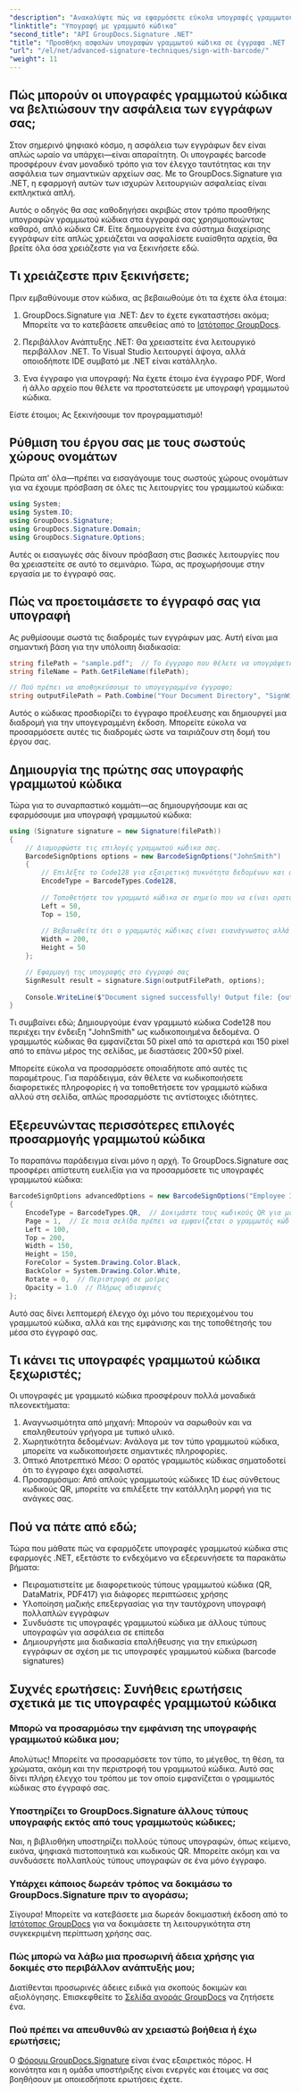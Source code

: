 ```yaml
---
"description": "Ανακαλύψτε πώς να εφαρμόσετε εύκολα υπογραφές γραμμωτού κώδικα στις εφαρμογές .NET με το GroupDocs.Signature. Βήμα προς βήμα οδηγός με παραδείγματα κώδικα."
"linktitle": "Υπογραφή με γραμμωτό κώδικα"
"second_title": "API GroupDocs.Signature .NET"
"title": "Προσθήκη ασφαλών υπογραφών γραμμωτού κώδικα σε έγγραφα .NET | Πλήρης οδηγός"
"url": "/el/net/advanced-signature-techniques/sign-with-barcode/"
"weight": 11
---
```


## Πώς μπορούν οι υπογραφές γραμμωτού κώδικα να βελτιώσουν την ασφάλεια των εγγράφων σας;

Στον σημερινό ψηφιακό κόσμο, η ασφάλεια των εγγράφων δεν είναι απλώς ωραίο να υπάρχει—είναι απαραίτητη. Οι υπογραφές barcode προσφέρουν έναν μοναδικό τρόπο για τον έλεγχο ταυτότητας και την ασφάλεια των σημαντικών αρχείων σας. Με το GroupDocs.Signature για .NET, η εφαρμογή αυτών των ισχυρών λειτουργιών ασφαλείας είναι εκπληκτικά απλή.

Αυτός ο οδηγός θα σας καθοδηγήσει ακριβώς στον τρόπο προσθήκης υπογραφών γραμμωτού κώδικα στα έγγραφά σας χρησιμοποιώντας καθαρό, απλό κώδικα C#. Είτε δημιουργείτε ένα σύστημα διαχείρισης εγγράφων είτε απλώς χρειάζεται να ασφαλίσετε ευαίσθητα αρχεία, θα βρείτε όλα όσα χρειάζεστε για να ξεκινήσετε εδώ.

## Τι χρειάζεστε πριν ξεκινήσετε;

Πριν εμβαθύνουμε στον κώδικα, ας βεβαιωθούμε ότι τα έχετε όλα έτοιμα:

1. GroupDocs.Signature για .NET: Δεν το έχετε εγκαταστήσει ακόμα; Μπορείτε να το κατεβάσετε απευθείας από το [Ιστότοπος GroupDocs](https://releases.groupdocs.com/signature/net/).

2. Περιβάλλον Ανάπτυξης .NET: Θα χρειαστείτε ένα λειτουργικό περιβάλλον .NET. Το Visual Studio λειτουργεί άψογα, αλλά οποιοδήποτε IDE συμβατό με .NET είναι κατάλληλο.

3. Ένα έγγραφο για υπογραφή: Να έχετε έτοιμο ένα έγγραφο PDF, Word ή άλλο αρχείο που θέλετε να προστατεύσετε με υπογραφή γραμμωτού κώδικα.

Είστε έτοιμοι; Ας ξεκινήσουμε τον προγραμματισμό!

## Ρύθμιση του έργου σας με τους σωστούς χώρους ονομάτων

Πρώτα απ' όλα—πρέπει να εισαγάγουμε τους σωστούς χώρους ονομάτων για να έχουμε πρόσβαση σε όλες τις λειτουργίες του γραμμωτού κώδικα:

```csharp
using System;
using System.IO;
using GroupDocs.Signature;
using GroupDocs.Signature.Domain;
using GroupDocs.Signature.Options;
```

Αυτές οι εισαγωγές σάς δίνουν πρόσβαση στις βασικές λειτουργίες που θα χρειαστείτε σε αυτό το σεμινάριο. Τώρα, ας προχωρήσουμε στην εργασία με το έγγραφό σας.

## Πώς να προετοιμάσετε το έγγραφό σας για υπογραφή

Ας ρυθμίσουμε σωστά τις διαδρομές των εγγράφων μας. Αυτή είναι μια σημαντική βάση για την υπόλοιπη διαδικασία:

```csharp
string filePath = "sample.pdf";  // Το έγγραφο που θέλετε να υπογράψετε
string fileName = Path.GetFileName(filePath);

// Πού πρέπει να αποθηκεύσουμε το υπογεγραμμένο έγγραφο;
string outputFilePath = Path.Combine("Your Document Directory", "SignWithBarcode", fileName);
```

Αυτός ο κώδικας προσδιορίζει το έγγραφο προέλευσης και δημιουργεί μια διαδρομή για την υπογεγραμμένη έκδοση. Μπορείτε εύκολα να προσαρμόσετε αυτές τις διαδρομές ώστε να ταιριάζουν στη δομή του έργου σας.

## Δημιουργία της πρώτης σας υπογραφής γραμμωτού κώδικα

Τώρα για το συναρπαστικό κομμάτι—ας δημιουργήσουμε και ας εφαρμόσουμε μια υπογραφή γραμμωτού κώδικα:

```csharp
using (Signature signature = new Signature(filePath))
{
    // Διαμορφώστε τις επιλογές γραμμωτού κώδικα σας.
    BarcodeSignOptions options = new BarcodeSignOptions("JohnSmith")
    {
        // Επιλέξτε το Code128 για εξαιρετική πυκνότητα δεδομένων και αξιοπιστία
        EncodeType = BarcodeTypes.Code128,
        
        // Τοποθετήστε τον γραμμωτό κώδικα σε σημείο που να είναι ορατό αλλά όχι ενοχλητικό
        Left = 50,
        Top = 150,
        
        // Βεβαιωθείτε ότι ο γραμμωτός κώδικας είναι ευανάγνωστος αλλά όχι υπερβολικός
        Width = 200,
        Height = 50
    };

    // Εφαρμογή της υπογραφής στο έγγραφό σας
    SignResult result = signature.Sign(outputFilePath, options);
    
    Console.WriteLine($"Document signed successfully! Output file: {outputFilePath}");
}
```

Τι συμβαίνει εδώ; Δημιουργούμε έναν γραμμωτό κώδικα Code128 που περιέχει την ένδειξη "JohnSmith" ως κωδικοποιημένα δεδομένα. Ο γραμμωτός κώδικας θα εμφανίζεται 50 pixel από τα αριστερά και 150 pixel από το επάνω μέρος της σελίδας, με διαστάσεις 200×50 pixel.

Μπορείτε εύκολα να προσαρμόσετε οποιαδήποτε από αυτές τις παραμέτρους. Για παράδειγμα, εάν θέλετε να κωδικοποιήσετε διαφορετικές πληροφορίες ή να τοποθετήσετε τον γραμμωτό κώδικα αλλού στη σελίδα, απλώς προσαρμόστε τις αντίστοιχες ιδιότητες.

## Εξερευνώντας περισσότερες επιλογές προσαρμογής γραμμωτού κώδικα

Το παραπάνω παράδειγμα είναι μόνο η αρχή. Το GroupDocs.Signature σας προσφέρει απίστευτη ευελιξία για να προσαρμόσετε τις υπογραφές γραμμωτού κώδικα:

```csharp
BarcodeSignOptions advancedOptions = new BarcodeSignOptions("Employee ID: 123456")
{
    EncodeType = BarcodeTypes.QR,  // Δοκιμάστε τους κωδικούς QR για μεγαλύτερη χωρητικότητα δεδομένων
    Page = 1,  // Σε ποια σελίδα πρέπει να εμφανίζεται ο γραμμωτός κώδικας;
    Left = 100,
    Top = 200,
    Width = 150,
    Height = 150,
    ForeColor = System.Drawing.Color.Black,
    BackColor = System.Drawing.Color.White,
    Rotate = 0,  // Περιστροφή σε μοίρες
    Opacity = 1.0  // Πλήρως αδιαφανές
};
```

Αυτό σας δίνει λεπτομερή έλεγχο όχι μόνο του περιεχομένου του γραμμωτού κώδικα, αλλά και της εμφάνισης και της τοποθέτησής του μέσα στο έγγραφό σας.

## Τι κάνει τις υπογραφές γραμμωτού κώδικα ξεχωριστές;

Οι υπογραφές με γραμμωτό κώδικα προσφέρουν πολλά μοναδικά πλεονεκτήματα:

1. Αναγνωσιμότητα από μηχανή: Μπορούν να σαρωθούν και να επαληθευτούν γρήγορα με τυπικό υλικό.
2. Χωρητικότητα δεδομένων: Ανάλογα με τον τύπο γραμμωτού κώδικα, μπορείτε να κωδικοποιήσετε σημαντικές πληροφορίες.
3. Οπτικό Αποτρεπτικό Μέσο: Ο ορατός γραμμωτός κώδικας σηματοδοτεί ότι το έγγραφο έχει ασφαλιστεί.
4. Προσαρμόσιμο: Από απλούς γραμμωτούς κώδικες 1D έως σύνθετους κωδικούς QR, μπορείτε να επιλέξετε την κατάλληλη μορφή για τις ανάγκες σας.

## Πού να πάτε από εδώ;

Τώρα που μάθατε πώς να εφαρμόζετε υπογραφές γραμμωτού κώδικα στις εφαρμογές .NET, εξετάστε το ενδεχόμενο να εξερευνήσετε τα παρακάτω βήματα:

- Πειραματιστείτε με διαφορετικούς τύπους γραμμωτού κώδικα (QR, DataMatrix, PDF417) για διάφορες περιπτώσεις χρήσης
- Υλοποίηση μαζικής επεξεργασίας για την ταυτόχρονη υπογραφή πολλαπλών εγγράφων
- Συνδυάστε τις υπογραφές γραμμωτού κώδικα με άλλους τύπους υπογραφών για ασφάλεια σε επίπεδα
- Δημιουργήστε μια διαδικασία επαλήθευσης για την επικύρωση εγγράφων σε σχέση με τις υπογραφές γραμμωτού κώδικα (barcode signatures)

## Συχνές ερωτήσεις: Συνήθεις ερωτήσεις σχετικά με τις υπογραφές γραμμωτού κώδικα

### Μπορώ να προσαρμόσω την εμφάνιση της υπογραφής γραμμωτού κώδικα μου;
Απολύτως! Μπορείτε να προσαρμόσετε τον τύπο, το μέγεθος, τη θέση, τα χρώματα, ακόμη και την περιστροφή του γραμμωτού κώδικα. Αυτό σας δίνει πλήρη έλεγχο του τρόπου με τον οποίο εμφανίζεται ο γραμμωτός κώδικας στο έγγραφό σας.

### Υποστηρίζει το GroupDocs.Signature άλλους τύπους υπογραφής εκτός από τους γραμμωτούς κώδικες;
Ναι, η βιβλιοθήκη υποστηρίζει πολλούς τύπους υπογραφών, όπως κείμενο, εικόνα, ψηφιακά πιστοποιητικά και κωδικούς QR. Μπορείτε ακόμη και να συνδυάσετε πολλαπλούς τύπους υπογραφών σε ένα μόνο έγγραφο.

### Υπάρχει κάποιος δωρεάν τρόπος να δοκιμάσω το GroupDocs.Signature πριν το αγοράσω;
Σίγουρα! Μπορείτε να κατεβάσετε μια δωρεάν δοκιμαστική έκδοση από το [Ιστότοπος GroupDocs](https://releases.groupdocs.com/) για να δοκιμάσετε τη λειτουργικότητα στη συγκεκριμένη περίπτωση χρήσης σας.

### Πώς μπορώ να λάβω μια προσωρινή άδεια χρήσης για δοκιμές στο περιβάλλον ανάπτυξής μου;
Διατίθενται προσωρινές άδειες ειδικά για σκοπούς δοκιμών και αξιολόγησης. Επισκεφθείτε το [Σελίδα αγοράς GroupDocs](https://purchase.groupdocs.com/temporary-license/) να ζητήσετε ένα.

### Πού πρέπει να απευθυνθώ αν χρειαστώ βοήθεια ή έχω ερωτήσεις;
Ο [Φόρουμ GroupDocs.Signature](https://forum.groupdocs.com/c/signature/13) είναι ένας εξαιρετικός πόρος. Η κοινότητα και η ομάδα υποστήριξης είναι ενεργές και έτοιμες να σας βοηθήσουν με οποιεσδήποτε ερωτήσεις έχετε.